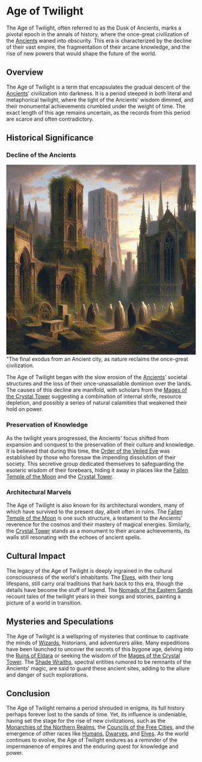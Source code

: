 # Age of Twilight

The Age of Twilight, often referred to as the Dusk of Ancients, marks a pivotal epoch in the annals of history, where the once-great civilization of the [Ancients](Ancients.md) waned into obscurity. This era is characterized by the decline of their vast empire, the fragmentation of their arcane knowledge, and the rise of new powers that would shape the future of the world.

## Overview

The Age of Twilight is a term that encapsulates the gradual descent of the [Ancients](Ancients.md)' civilization into darkness. It is a period steeped in both literal and metaphorical twilight, where the light of the Ancients' wisdom dimmed, and their monumental achievements crumbled under the weight of time. The exact length of this age remains uncertain, as the records from this period are scarce and often contradictory.

## Historical Significance

### Decline of the Ancients

![Decline of the Ancients](../../images/Age%20of%20Twilight_S_Decline%20of%20the%20Ancients.png)
"The final exodus from an Ancient city, as nature reclaims the once-great civilization.

The Age of Twilight began with the slow erosion of the [Ancients](Ancients.md)' societal structures and the loss of their once-unassailable dominion over the lands. The causes of this decline are manifold, with scholars from the [Mages of the Crystal Tower](Mages%20of%20the%20Crystal%20Tower.md) suggesting a combination of internal strife, resource depletion, and possibly a series of natural calamities that weakened their hold on power.

### Preservation of Knowledge

As the twilight years progressed, the Ancients' focus shifted from expansion and conquest to the preservation of their culture and knowledge. It is believed that during this time, the [Order of the Veiled Eye](Order%20of%20the%20Veiled%20Eye.md) was established by those who foresaw the impending dissolution of their society. This secretive group dedicated themselves to safeguarding the esoteric wisdom of their forebears, hiding it away in places like the [Fallen Temple of the Moon](Fallen%20Temple%20of%20the%20Moon.md) and the [Crystal Tower](Crystal%20Tower.md).

### Architectural Marvels

The Age of Twilight is also known for its architectural wonders, many of which have survived to the present day, albeit often in ruins. The [Fallen Temple of the Moon](Fallen%20Temple%20of%20the%20Moon.md) is one such structure, a testament to the Ancients' reverence for the cosmos and their mastery of magical energies. Similarly, the [Crystal Tower](Crystal%20Tower.md) stands as a monument to their arcane achievements, its walls still resonating with the echoes of ancient spells.

## Cultural Impact

The legacy of the Age of Twilight is deeply ingrained in the cultural consciousness of the world's inhabitants. The [Elves](Elves.md), with their long lifespans, still carry oral traditions that hark back to this era, though the details have become the stuff of legend. The [Nomads of the Eastern Sands](Nomads%20of%20the%20Eastern%20Sands.md) recount tales of the twilight years in their songs and stories, painting a picture of a world in transition.

## Mysteries and Speculations

The Age of Twilight is a wellspring of mysteries that continue to captivate the minds of [Wizards](Wizards.md), historians, and adventurers alike. Many expeditions have been launched to uncover the secrets of this bygone age, delving into the [Ruins of Eldara](Ruins%20of%20Eldara.md) or seeking the wisdom of the [Mages of the Crystal Tower](Mages%20of%20the%20Crystal%20Tower.md). The [Shade Wraiths](Shade%20Wraiths.md), spectral entities rumored to be remnants of the Ancients' magic, are said to guard these ancient sites, adding to the allure and danger of such explorations.

## Conclusion

The Age of Twilight remains a period shrouded in enigma, its full history perhaps forever lost to the sands of time. Yet, its influence is undeniable, having set the stage for the rise of new civilizations, such as the [Monarchies of the Northern Realms](Monarchies%20of%20the%20Northern%20Realms.md), the [Councils of the Free Cities](Councils%20of%20the%20Free%20Cities.md), and the emergence of other races like [Humans](Humans.md), [Dwarves](Dwarves.md), and [Elves](Elves.md). As the world continues to evolve, the Age of Twilight endures as a reminder of the impermanence of empires and the enduring quest for knowledge and power.